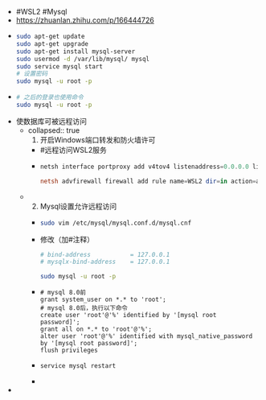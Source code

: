 - #WSL2 #Mysql
- https://zhuanlan.zhihu.com/p/166444726
- ```bash
  sudo apt-get update
  sudo apt-get upgrade
  sudo apt-get install mysql-server
  sudo usermod -d /var/lib/mysql/ mysql
  sudo service mysql start
  # 设置密码
  sudo mysql -u root -p
  ```
- ```bash
  # 之后的登录也使用命令
  sudo mysql -u root -p
  ```
- 使数据库可被远程访问
	- collapsed:: true
	  1. 开启Windows端口转发和防火墙许可
		- #远程访问WSL2服务
		- ```powershell
		  netsh interface portproxy add v4tov4 listenaddress=0.0.0.0 listenport=13306 connectaddress=172.22.62.142 connectport=3306
		  
		  netsh advfirewall firewall add rule name=WSL2 dir=in action=allow protocol=TCP localport=13306
		  ```
	- 2. Mysql设置允许远程访问
		- ```bash
		  sudo vim /etc/mysql/mysql.conf.d/mysql.cnf
		  ```
		- 修改（加#注释）
		  ```bash
		  # bind-address           = 127.0.0.1
		  # mysqlx-bind-address    = 127.0.0.1
		  ```
		  ```bash
		  sudo mysql -u root -p
		  ```
		- ```mysql
		  # mysql 8.0前
		  grant system_user on *.* to 'root';
		  # mysql 8.0后，执行以下命令
		  create user 'root'@'%' identified by '[mysql root password]';
		  grant all on *.* to 'root'@'%';
		  alter user 'root'@'%' identified with mysql_native_password by '[mysql root password]';
		  flush privileges
		  ```
		- ```bash
		  service mysql restart
		  ```
		-
-